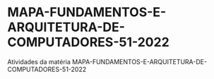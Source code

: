 # MAPA-FUNDAMENTOS-E-ARQUITETURA-DE-COMPUTADORES-51-2022

Atividades da matéria MAPA-FUNDAMENTOS-E-ARQUITETURA-DE-COMPUTADORES-51-2022
